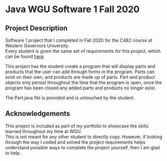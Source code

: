 # Java WGU Software 1 Fall 2020

## Project Description
Software 1 project that I completed in Fall 2020 for the C482 course at Western Governors University.  
Every student is given the same set of requirements for this project, which can be found [here](../MWilliams99-patch-1/ProjectRequirements.md).

This project has the student create a program that will display parts and products that the user can add through forms in the program. Parts can exist on their own, and products are made up of parts. Part and product objects only persist throughout the time that the program is open, once the program has been closed any added parts and products no longer exist.

The Part.java file is provided and is untouched by the student. 

## Acknowledgements
This project is included as part of my portfolio to showcase the skills learned throughout my time at WGU.  
This is not meant for any other student to directly copy. However, if looking through the way I coded and solved the project requirements helps understand possible ways to complete the project yourself, then I am glad to help.
